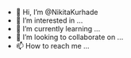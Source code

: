 - 👋 Hi, I’m @NikitaKurhade
- 👀 I’m interested in ...
- 🌱 I’m currently learning ...
- 💞️ I’m looking to collaborate on ...
- 📫 How to reach me ...

<!---
NikitaKurhade/NikitaKurhade is a ✨ special ✨ repository because its `README.md` (this file) appears on your GitHub profile.
You can click the Preview link to take a look at your changes.
--->
